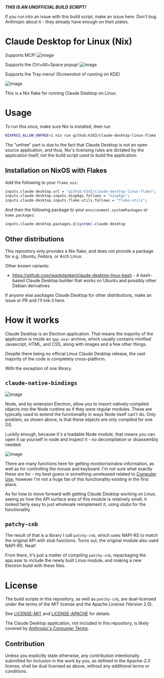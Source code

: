 ***THIS IS AN UNOFFICIAL BUILD SCRIPT!***

If you run into an issue with this build script, make an issue here. Don't bug Anthropic about it - they already have enough on their plates.

# Claude Desktop for Linux (Nix)

Supports MCP!
![image](https://github.com/user-attachments/assets/93080028-6f71-48bd-8e59-5149d148cd45)

Supports the Ctrl+Alt+Space popup!
![image](https://github.com/user-attachments/assets/1deb4604-4c06-4e4b-b63f-7f6ef9ef28c1)

Supports the Tray menu! (Screenshot of running on KDE)

![image](https://github.com/user-attachments/assets/ba209824-8afb-437c-a944-b53fd9ecd559)

This is a Nix flake for running Claude Desktop on Linux.

# Usage

To run this once, make sure Nix is installed, then run

```bash
NIXPKGS_ALLOW_UNFREE=1 nix run github:k3d3/claude-desktop-linux-flake --impure
```

The "unfree" part is due to the fact that Claude Desktop is not an open source application, and thus, Nix's licensing rules
are dictated by the application itself, not the build script used to build the application.

## Installation on NixOS with Flakes

Add the following to your `flake.nix`:
```nix
inputs.claude-desktop.url = "github:k3d3/claude-desktop-linux-flake";
inputs.claude-desktop.inputs.nixpkgs.follows = "nixpkgs";
inputs.claude-desktop.inputs.flake-utils.follows = "flake-utils";
```

And then the following package to your `environment.systemPackages` or `home.packages`:
```nix
inputs.claude-desktop.packages.${system}.claude-desktop
```

## Other distributions

This repository only provides a Nix flake, and does not provide a package for e.g. Ubuntu, Fedora, or Arch Linux.

Other known variants:
- https://github.com/wankdanker/claude-desktop-linux-bash - A bash-based Claude Desktop builder that works on Ubuntu and possibly other Debian derivatives

If anyone else packages Claude Desktop for other distributions, make an issue or PR and I'll link it here.

# How it works

Claude Desktop is an Electron application. That means the majority of the application is inside an `app.asar` archive, which usually contains minified Javascript, HTML, and CSS, along with images and a few other things.

Despite there being no official Linux Claude Desktop release, the vast majority of the code is completely cross-platform.

With the exception of one library.

## `claude-native-bindings`

![image](https://github.com/user-attachments/assets/9b386f42-2565-441a-a351-9c09347f9f5f)

Node, and by extension Electron, allow you to import natively-compiled objects into the Node runtime as if they were regular modules.
These are typically used to extend the functionality in ways Node itself can't do. Only problem, as shown above, is that these objects 
are only compiled for one OS. 

Luckily enough, because it's a loadable Node module, that means you can open it up yourself in node and inspect it - no decompilation or disassembly needed:

![image](https://github.com/user-attachments/assets/b2f1e72c-f763-45c0-8631-2de5555ae653)

There are many functions here for getting monitor/window information, as well as for controlling the mouse and keyboard.
I'm not sure what exactly these are for - my best guess is something unreleased related to [Computer Use](https://docs.anthropic.com/en/docs/build-with-claude/computer-use),
however I'm not a huge fan of this functionality existing in the first place.

As for how to move forward with getting Claude Desktop working on Linux, seeing as how the API surface area of this module is relatively
small, it looked fairly easy to just wholesale reimplement it, using stubs for the functionality.

## `patchy-cnb`

The result of that is a library I call `patchy-cnb`, which uses NAPI-RS to match the original API with stub functions.
Turns out, the original module also used NAPI-RS. Neat!

From there, it's just a matter of compiling `patchy-cnb`, repackaging the app.asar to include the newly built Linux module, and
making a new Electron build with these files.

# License

The build scripts in this repository, as well as `patchy-cnb`, are dual-licensed under the terms of the MIT license and the Apache License (Version 2.0).

See [LICENSE-MIT](LICENSE-MIT) and [LICENSE-APACHE](LICENSE-APACHE) for details.

The Claude Desktop application, not included in this repository, is likely covered by [Anthropic's Consumer Terms](https://www.anthropic.com/legal/consumer-terms).

## Contribution

Unless you explicitly state otherwise, any contribution intentionally submitted
for inclusion in the work by you, as defined in the Apache-2.0 license, shall be dual licensed as above, without any
additional terms or conditions.
